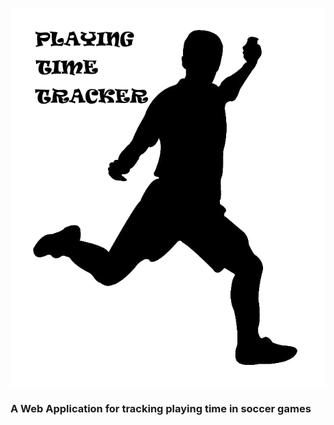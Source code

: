 ![Playing Time Tracker](src/assets/ptguy.png?raw=true;width=100)

### A Web Application for tracking playing time in soccer games


